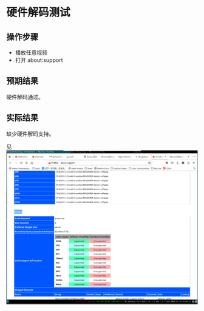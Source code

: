 # 硬件解码测试

## 操作步骤

- 播放任意视频
- 打开 about:support

## 预期结果

硬件解码通过。

## 实际结果

缺少硬件解码支持。

见 ![alt text](image.png)